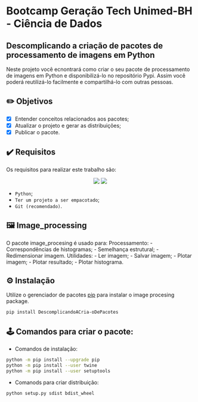 # Bootcamp Geração Tech Unimed-BH - Ciência de Dados

## Descomplicando a criação de pacotes de processamento de imagens em Python

Neste projeto você ecnontrará como criar o seu pacote de processamento de imagens em Python e disponibilizá-lo no repositório Pypi. Assim você poderá reutilizá-lo facilmente e compartilhá-lo com outras pessoas.

## ✏️ Objetivos
- [X] Entender conceitos relacionados aos pacotes;
- [X] Atualizar o projeto e gerar as distribuições;
- [X] Publicar o pacote.

## ✔️ Requisitos 
Os requisitos para realizar este trabalho são:

<p align="center">
	<img src="https://img.shields.io/badge/Python-FFD43B?style=for-the-badge&logo=python&logoColor=blue">
	<img src="https://img.shields.io/badge/GIT-E44C30?style=for-the-badge&logo=git&logoColor=white">
</p>

- `Python`;
- `Ter um projeto a ser empacotado`;
- `Git (recomendado)`.

## 🖼️ Image_processing
O pacote image_procesing é usado para:
	Processamento:
		- Correspondências de histogramas;
		- Semelhança estrutural;
		- Redimensionar imagem.
	Utilidades:
		- Ler imagem;
		- Salvar imagem;
		- Plotar imagem;
		- Plotar resultado;
		- Plotar histograma.

## ⚙️ Instalação
Utilize o gerenciador de pacotes [pip](https://pip.pypa.io/en/stable/) para instalar o image procesing package.

```bash
pip install DescomplicandoACria-oDePacotes
```

## 🕹️ Comandos para criar o pacote:
- Comandos de instalação:
```bash
python -m pip install --upgrade pip
python -m pip install --user twine
python -m pip install --user setuptools
```
- Comanods para criar distribuição:
```bash
python setup.py sdist bdist_wheel
```
